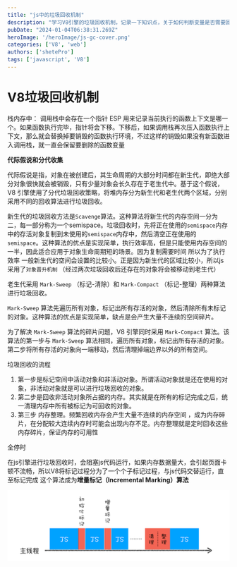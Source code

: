 ```yaml
---
title: "js中的垃圾回收机制"
description: "学习V8引擎的垃圾回收机制，记录一下知识点，关于如何判断变量是否需要回收、标记回收和引用回收等"
pubDate: "2024-01-04T06:38:31.269Z"
heroImage: '/heroImage/js-gc-cover.png'
categories: ['V8', 'web']
authors: ['shetePro']
tags: ['javascript', 'V8']
---
```


# V8垃圾回收机制

栈内存中： 调用栈中会存在一个指针 ESP 用来记录当前执行的函数上下文是哪一个。如果函数执行完毕，指针将会下移。下移后，如果调用栈再次压入函数执行上下文，那么就会替换掉要销毁的函数执行环境，不过这样的销毁如果没有新函数进入调用栈，就一直会保留要删除的函数变量

**代际假说和分代收集**

代际假说是指，对象在被创建后，其生命周期的大部分时间都在新生代，即绝大部分对象很快就会被销毁，只有少量对象会长久存在于老生代中。基于这个假说，V8 引擎使用了分代垃圾回收策略，将堆内存分为新生代和老生代两个区域，分别采用不同的回收算法进行垃圾回收。

新生代的垃圾回收方法是`Scavenge`算法。这种算法将新生代的内存空间一分为二，每一部分称为一个semispace。垃圾回收时，先将正在使用的`semispace`内存中的存活对象复制到未使用的`semispace`内存中，然后清空正在使用的`semispace`。这种算法的优点是实现简单，执行效率高，但是只能使用内存空间的一半，因此适合应用于对象生命周期短的场景。因为复制需要时间 所以为了执行效率 一般新生代的空间会设置的比较小。正是因为新生代的区域比较小，所以js 采用了`对象晋升机制`  （经过两次垃圾回收后还存在的对象将会被移动到老生代）

老生代采用 `Mark-Sweep` （标记-清除）和 `Mark-Compact` （标记-整理）两种算法进行垃圾回收。

`Mark-Sweep` 算法先遍历所有对象，标记出所有存活的对象，然后清除所有未标记的对象。这种算法的优点是实现简单，缺点是会产生大量不连续的空间碎片。

为了解决 `Mark-Sweep` 算法的碎片问题，V8 引擎同时采用 `Mark-Compact` 算法。该算法的第一步与 `Mark-Sweep` 算法相同，遍历所有对象，标记出所有存活的对象。第二步将所有存活的对象向一端移动，然后清理掉端边界以外的所有空间。

垃圾回收的流程

1. 第一步是标记空间中活动对象和非活动对象。所谓活动对象就是还在使用的对象，非活动对象就是可以进行垃圾回收的对象。
2. 第二步是回收非活动对象所占据的内存。其实就是在所有的标记完成之后，统一清理内存中所有被标记为可回收的对象。
3. 第三步 内存整理。频繁回收内存会产生大量不连续的内存空间 ，成为内存碎片，在分配较大连续内存时可能会出现内存不足。内存整理就是定时回收这些内存碎片，保证内存的可用性

全停时

在js引擎进行垃圾回收时，会阻塞js代码运行，如果内存数据量大，会引起页面卡顿不流畅，所以V8将标记过程分为了一个个子标记过程，与js代码交替运行，直至标记完成 这个算法成为**增量标记（Incremental Marking）算法**

![image error](./js-gc/js-gc.png)

